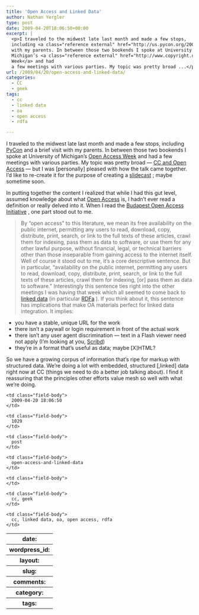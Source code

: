 ```yaml
---
title: 'Open Access and Linked Data'
author: Nathan Yergler
type: post
date: 2009-04-20T18:06:50+00:00
excerpt: |
  <p>I traveled to the midwest late last month and made a few stops,
  including <a class="reference external" href="http://us.pycon.org/2009/about/">PyCon</a> and a brief visit
  with my parents. In between those two bookends I spoke at University of
  Michigan’s <a class="reference external" href="http://www.copyright.umich.edu/openaccessweek2009.html">Open Access
  Week</a> and had
  a few meetings with various parties. My topic was pretty broad ...</p>
url: /2009/04/20/open-access-and-linked-data/
categories:
  - CC
  - geek
tags:
  - cc
  - linked data
  - oa
  - open access
  - rdfa

---
```

I traveled to the midwest late last month and made a few stops, including [PyCon][1]  and a brief visit with my parents. In between those two bookends I spoke at University of Michigan’s [Open Access Week][2]  and had a few meetings with various parties. My topic was pretty broad — [<span class="caps">CC</span> and Open Access][3]  — but I was [personally] pleased with how the talk came together. I’d like to re-create it for the purpose of creating a [slidecast][4] ; maybe sometime soon.

In putting together the content I realized that while I had this gut level, assumed knowledge about what [Open Access][5]  is, I hadn’t ever read a definition or really delved into it. When I read the [Budapest Open Access Initiative][6] , one part stood out to me.

> By “open access” to this literature, we mean its free availability on the public internet, permitting any users to read, download, copy, distribute, print, search, or link to the full texts of these articles, crawl them for indexing, pass them as data to software, or use them for any other lawful purpose, without financial, legal, or technical barriers other than those inseparable from gaining access to the internet itself.
Well of course it stood out to me, it’s a core descriptive sentence. But in particular, “availability on the public internet, permitting any users to read, download, copy, distribute, print, search, or link to the full texts of these articles, crawl them for indexing, [or] pass them as data to software.” Interestingly this sentence ties right into the other meetings I was having that week which all seemed to come back to [linked data][7]  (in particular [RDFa][8] ). If you think about it, this sentence has implications that make <span class="caps">OA</span> materials perfect for linked data integration. It implies:

<ul class="simple">
  <li>
    you have a stable, unique <span class="caps">URL</span> for the work
  </li>
  <li>
    there isn’t a paywall or login requirement in front of the actual work
  </li>
  <li>
    there isn’t any user agent discrimination — text in a Flash viewer need not apply (I’m looking at you, <a class="reference external" href="http://www.scribd.com/">Scribd</a>)
  </li>
  <li>
    they’re in a format that’s useful as data; maybe [X]<span class="caps">HTML</span>?
  </li>
</ul>

So we have a growing corpus of information that’s ripe for markup with structured data. We’re doing a lot with embedded, structured [,linked] data right now at <span class="caps">CC</span> (things we need to do a better job talking about). I find it reassuring that the principles other efforts value mesh so well with what we’re doing.

<table class="docutils field-list" frame="void" rules="none">
  <col class="field-name" /> <col class="field-body" /> <tr class="field">
    <th class="field-name">
      date:
    </th>

    <td class="field-body">
      2009-04-20 18:06:50
    </td>
  </tr>

  <tr class="field">
    <th class="field-name">
      wordpress_id:
    </th>

    <td class="field-body">
      1029
    </td>
  </tr>

  <tr class="field">
    <th class="field-name">
      layout:
    </th>

    <td class="field-body">
      post
    </td>
  </tr>

  <tr class="field">
    <th class="field-name">
      slug:
    </th>

    <td class="field-body">
      open-access-and-linked-data
    </td>
  </tr>

  <tr class="field">
    <th class="field-name">
      comments:
    </th>

    <td class="field-body">
    </td>
  </tr>

  <tr class="field">
    <th class="field-name">
      category:
    </th>

    <td class="field-body">
      cc, geek
    </td>
  </tr>

  <tr class="field">
    <th class="field-name">
      tags:
    </th>

    <td class="field-body">
      cc, linked data, oa, open access, rdfa
    </td>
  </tr>
</table>

 [1]: http://us.pycon.org/2009/about/
 [2]: http://www.copyright.umich.edu/openaccessweek2009.html
 [3]: /talks/2009/cc-and-open-access/
 [4]: http://yergler.net/blog/2009/02/18/slides-for-all-audiences/
 [5]: http://en.wikipedia.org/wiki/Open_access_(publishing)
 [6]: http://www.soros.org/openaccess/read.shtml
 [7]: http://en.wikipedia.org/wiki/Linked_Data
 [8]: http://en.wikipedia.org/wiki/RDFa
